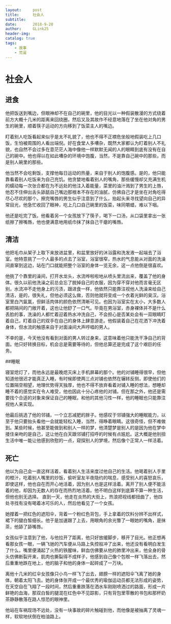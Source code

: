 ```yaml
---
layout:     post
title:      社会人
subtitle:   
date:       2018-9-20
author:     GLink25
header-img: 
catalog: true
tags:
    - 故事
    - 荒诞
---
```


# 社会人

## 进食

他把饭送到嘴边，但眼神却不在自己的碗里，他的目光以一种假装散漫的方式绕着前方大概十几米的距离来回绕圈，然后又及其故作不经意地落在了坐在他对角的男生的碗里，顺着筷子运动的方向移到了饭菜主人的嘴边。

盯着别人吃饭看起来似乎是太不礼貌了，他也不得不正襟危坐般地假装吃上几口饭，生怕被周围的人看出端倪。好在食堂人多嘈杂，既然大家都认为盯着别人不礼貌，也自然不会过多在意茫茫人海中像他一样默默无闻的人的眼睛到底有没有在自己的碗中。他也得以在如此嘈杂的环境中饱腹，当然，不是靠自己碗中的那些，而是别人碗里的那些。

他当然不会吃剩饭，支撑他每日运动的热量，来自于别人的饱腹感。是的，他只能靠看着别人吃饭来为自己充饥。他贪婪地看着别人的嘴角，那些缓慢却又充满生机的蠕动每一次张合都在为不远处的他注入着能量，菜里的油汁溅到了男生的上唇，他忍不住伸出舌头舔舐自己嘴边那根本不存在的油腻，仿佛自己才是坐在对角吃得尽心尽欢的那个。擦完嘴唇的男生似乎注意到了什么，抬起头来寻找望向自己的异常目光，他急忙收回了眼神，吃上几口自己碗里的饭菜，味同嚼蜡，难以下咽。

他还是吃完了饭。他看着另一个女孩放下了筷子，喝下一口汤，从口袋里拿出一张纸擦了擦嘴唇，他也便满意地用纸巾抹了抹自己干瘪的嘴唇。
 

## 清洁

他把毛巾从架子上取下来放进盆里，和盆里放好的沐浴露和洗发液一起端去了浴室。他特意挑了一个人最多的点去了浴室，浴室很窄，热水的气息能从对面的洗澡间直窜到这边，站在门口就能把整个浴室的身体一览无余，这一点他倒是很喜欢。

他挑了个靠里的澡间，打开水龙头，水流哗啦啦地从喷头里流出来，覆盖了他的身体。很久以前他洗澡之前总会忘了脱掉自己的衣服，因为穿不穿对他而言毫无区别，水流冲不走他身上的污渍，跟进食一样，他依然只能靠注视他人洗澡来给自己清洁，是的，很失礼，但他必须这么做，否则他就将变成一个衣着光鲜的臭汉。浴室里白汽氤氲，但鲜活肉体的颜色依然清晰可见。也因为浴室实在太小，大多数人都把隔间的门敞开着，这也让他舒了一口气。毕竟在男浴室，赤身裸体并不是什么丢脸的事，洗澡的人都忙着迎着热水冲洗自己，不会担心是否某处会有一双眼睛盯着自己，盯着自己的双手在自己的身体上肆意游走。他假装着自己在花洒下冲洗着身体，但水流的触感来自于对面澡间大声哼唱的男人。

不幸的是，今天他没有看到对面的男人转过身来，这意味着他只能洗干净自己的背面。他只好转换目标，机会总是需要等待的，但他总算还是完成了这个艰巨的任务。
 

##睡眠

寝室熄灯了，而他永远是最晚熄灭床上手机屏幕的那个。他的对铺睡得很早，但他知道他很迟才能真正入睡，有时候即使两三点对铺也依然在辗转反侧，即使他们的位置隔空相望，地理优势得天独厚，他也不得不放弃看着对铺入睡的想法，想睡却睡不着的感觉实在令人难受，他也因此十分心疼他的对铺。但在那之外，他还是需要找个合适的对象来保证自己的睡眠，和他的其他习性一样，他的睡眠也只能靠注视他人来实现。

他最后挑选了他的邻铺，一个立志减肥的胖子。他感叹于邻铺强大的睡眠能力，以至于他只要抬头看他一会就能轻松入睡，当然，得睁着眼睛。这很奇怪，但不难做到。某些时候，他甚至能做到和别人一样的梦，他清楚梦是别人的是因为他在梦中搂住亲吻的是自己，这让他在白天跟邻铺打招呼的时候有点尴尬。这大概是他别扭生活中唯一能让他感到欣慰的一点，窥探别人的梦境，然后像个正常人一样活着。
 

## 死亡

他以为自己会一直这样活着，看着别人生活来度过他自己的生活。他喝着别人手里的橙汁，吃着别人嘴里的炒饭，偷听室友半夜隐约的喘息，感受别人的喜怒哀乐，即使这样，他也自在而开心地活着，因为别人也是这样活着。离开了别人便不能活着的他，却因为无数人的存在而热烈地活着。他不明白这样到底算不算一种生活，但他也别无选择。
直到一天，他走在炎热的大街上，热浪把视线都扭曲了，他四处寻找有没有喝着冰可乐的人，然后他看见了一个女孩。

她撑着一把红色的遮阳伞，背着一个粉红色背包，手上拿着的饮料分辨不出样式，裙下的腿白皙细长。他于是加速跟了上去，用眼角的余光瞥了一眼她的嘴角，是抹茶，他舔了舔嘴唇。

女孩似乎注意到了他，与他拉开了距离，他只好放缓脚步，移开了目光。他正想再看那女孩一眼，一辆飞驰的汽车便从马路上失控般冲了出来，他还没有看明白发生了什么，嘴里便涌起了火热的铁腥味，鲜血仿佛要从他的肺里冲出来，他全身的骨头仿佛断裂开来，肌肉也撕裂得不成样子，他感到自己像个包袱一样飞落出去，然后重重地跌在地上，他的脑子和他的身体一起碎成了一万块。
 
离他十几米的红伞女孩像只小鸟一样飞了出去，翅膀一样的遮阳伞飞离了她的身体，朝着太阳飞去。她的身体张开成一个最优秀的瑜伽运动员都无法形成的姿势，在天空自在飞翔了一段时间，然后重重跌落在洒水车刚刚喷洒过的路面，形成一片鲜艳的血海，那双白皙的腿混在红色中不见踪影，只有背包里零散的书包和那杯奶茶静静散落在路人惊恐的眼神里。

他站在车祸现场不远处，没有一块事故的碎片触碰到他，而他像是被抽离了灵魂一样，软软地伏倒在柏油路上。 